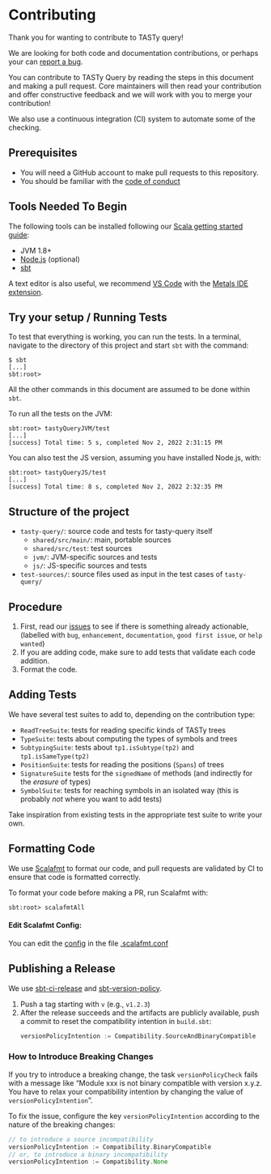 # Contributing

Thank you for wanting to contribute to TASTy query!

We are looking for both code and documentation contributions, or perhaps your can [report a bug](https://github.com/scalacenter/tasty-query/issues).

You can contribute to TASTy Query by reading the steps in this document and making a pull request.
Core maintainers will then read your contribution and offer constructive feedback and we will work with you to merge your contribution!

We also use a continuous integration (CI) system to automate some of the checking.

## Prerequisites
- You will need a GitHub account to make pull requests to this repository.
- You should be familiar with the [code of conduct](https://scala-lang.org/conduct/)

## Tools Needed To Begin
The following tools can be installed following our [Scala getting started guide](https://docs.scala-lang.org/getting-started/index.html):
- JVM 1.8+
- [Node.js](https://nodejs.org/en/download/) (optional)
- [sbt](https://www.scala-sbt.org/download.html)

A text editor is also useful, we recommend [VS Code](https://code.visualstudio.com) with the [Metals IDE extension](https://marketplace.visualstudio.com/items?itemName=scalameta.metals).

## Try your setup / Running Tests
To test that everything is working, you can run the tests.
In a terminal, navigate to the directory of this project and start `sbt` with the command:
```
$ sbt
[...]
sbt:root>
```

All the other commands in this document are assumed to be done within `sbt`.

To run all the tests on the JVM:
```
sbt:root> tastyQueryJVM/test
[...]
[success] Total time: 5 s, completed Nov 2, 2022 2:31:15 PM
```

You can also test the JS version, assuming you have installed Node.js, with:
```
sbt:root> tastyQueryJS/test
[...]
[success] Total time: 8 s, completed Nov 2, 2022 2:32:35 PM
```

## Structure of the project

* `tasty-query/`: source code and tests for tasty-query itself
  * `shared/src/main/`: main, portable sources
  * `shared/src/test`: test sources
  * `jvm/`: JVM-specific sources and tests
  * `js/`: JS-specific sources and tests
* `test-sources/`: source files used as input in the test cases of `tasty-query/`

## Procedure

1. First, read our [issues](https://github.com/scalacenter/tasty-query/issues) to see if there is something already actionable, (labelled with `bug`, `enhancement`, `documentation`, `good first issue`, or `help wanted`)
2. If you are adding code, make sure to add tests that validate each code addition.
3. Format the code.

## Adding Tests

We have several test suites to add to, depending on the contribution type:

* `ReadTreeSuite`: tests for reading specific kinds of TASTy trees
* `TypeSuite`: tests about computing the types of symbols and trees
* `SubtypingSuite`: tests about `tp1.isSubtype(tp2)` and `tp1.isSameType(tp2)`
* `PositionSuite`: tests for reading the positions (`Spans`) of trees
* `SignatureSuite` tests for the `signedName` of methods (and indirectly for the *erasure* of types)
* `SymbolSuite`: tests for reaching symbols in an isolated way (this is probably *not* where you want to add tests)

Take inspiration from existing tests in the appropriate test suite to write your own.

## Formatting Code
We use [Scalafmt](https://scalameta.org/scalafmt/) to format our code, and pull requests are validated by CI to ensure that code is formatted correctly.

To format your code before making a PR, run Scalafmt with:

```script
sbt:root> scalafmtAll
```

#### Edit Scalafmt Config:
You can edit the [config](https://scalameta.org/scalafmt/docs/configuration.html) in the file [.scalafmt.conf](.scalafmt.conf)

## Publishing a Release

We use [sbt-ci-release] and [sbt-version-policy].

1. Push a tag starting with `v` (e.g., `v1.2.3`)
2. After the release succeeds and the artifacts are publicly available, push a
   commit to reset the compatibility intention in `build.sbt`:
   ~~~ scala
   versionPolicyIntention := Compatibility.SourceAndBinaryCompatible
   ~~~

### How to Introduce Breaking Changes

If you try to introduce a breaking change, the task `versionPolicyCheck` fails
with a message like “Module xxx is not binary compatible with version x.y.z. You
have to relax your compatibility intention by changing the value of
`versionPolicyIntention`”.

To fix the issue, configure the key `versionPolicyIntention` according to the
nature of the breaking changes:

~~~ scala
// to introduce a source incompatibility
versionPolicyIntention := Compatibility.BinaryCompatible
// or, to introduce a binary incompatibility
versionPolicyIntention := Compatibility.None
~~~

[sbt-ci-release]: https://github.com/sbt/sbt-ci-release
[sbt-version-policy]: https://github.com/scalacenter/sbt-version-policy
